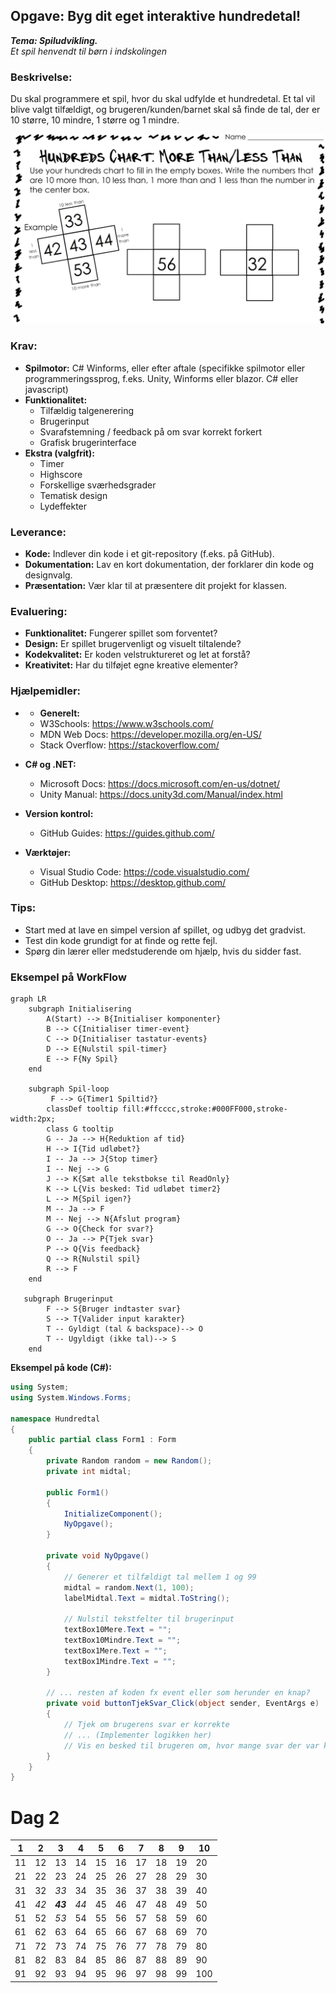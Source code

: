 ## Opgave: Byg dit eget interaktive hundredetal!
___Tema: Spiludvikling.___ <br>
_Et spil henvendt til børn i indskolingen_
### Beskrivelse:
Du skal programmere et spil, hvor du skal udfylde et hundredetal. Et tal vil blive valgt tilfældigt, og brugeren/kunden/barnet skal så finde de tal, der er 10 større, 10 mindre, 1 større og 1 mindre.


<div align="center">
  <img src="images/HundresCart_MoreThan_LessThan.png" style=" width: 500px;  margin: 0 auto;">
</div>

### Krav:
* **Spilmotor:** C# Winforms, eller efter aftale (specifikke spilmotor eller programmeringssprog, f.eks. Unity, Winforms eller blazor. C# eller javascript)
* **Funktionalitet:**
  * Tilfældig talgenerering
  * Brugerinput
  * Svarafstemning / feedback på om svar korrekt forkert
  * Grafisk brugerinterface
* **Ekstra (valgfrit):**
  * Timer
  * Highscore
  * Forskellige sværhedsgrader
  * Tematisk design
  * Lydeffekter

### Leverance:
* **Kode:** Indlever din kode i et git-repository (f.eks. på GitHub).
* **Dokumentation:** Lav en kort dokumentation, der forklarer din kode og designvalg.
* **Præsentation:** Vær klar til at præsentere dit projekt for klassen.

### Evaluering:
* **Funktionalitet:** Fungerer spillet som forventet?
* **Design:** Er spillet brugervenligt og visuelt tiltalende?
* **Kodekvalitet:** Er koden velstruktureret og let at forstå?
* **Kreativitet:** Har du tilføjet egne kreative elementer?

### Hjælpemidler:
* * **Generelt:**
  * W3Schools: https://www.w3schools.com/
  * MDN Web Docs: https://developer.mozilla.org/en-US/
  * Stack Overflow: https://stackoverflow.com/   

* **C# og .NET:**
  * Microsoft Docs: https://docs.microsoft.com/en-us/dotnet/
  * Unity Manual: https://docs.unity3d.com/Manual/index.html
* **Version kontrol:**
  * GitHub Guides: https://guides.github.com/
* **Værktøjer:**
  * Visual Studio Code: https://code.visualstudio.com/
  * GitHub Desktop: https://desktop.github.com/

### Tips:
* Start med at lave en simpel version af spillet, og udbyg det gradvist.
* Test din kode grundigt for at finde og rette fejl.
* Spørg din lærer eller medstuderende om hjælp, hvis du sidder fast.

### Eksempel på WorkFlow
```mermaid
graph LR
    subgraph Initialisering
        A(Start) --> B{Initialiser komponenter}
        B --> C{Initialiser timer-event}
        C --> D{Initialiser tastatur-events}
        D --> E{Nulstil spil-timer}
        E --> F{Ny Spil}
    end

    subgraph Spil-loop
         F --> G{Timer1 Spiltid?}
        classDef tooltip fill:#ffcccc,stroke:#000FF000,stroke-width:2px;
        class G tooltip
        G -- Ja --> H{Reduktion af tid}
        H --> I{Tid udløbet?}
        I -- Ja --> J{Stop timer}
        I -- Nej --> G
        J --> K{Sæt alle tekstbokse til ReadOnly}
        K --> L{Vis besked: Tid udløbet timer2}
        L --> M{Spil igen?}
        M -- Ja --> F
        M -- Nej --> N{Afslut program}
        G --> O{Check for svar?}
        O -- Ja --> P{Tjek svar}
        P --> Q{Vis feedback}
        Q --> R{Nulstil spil}
        R --> F
    end

   subgraph Brugerinput
        F --> S{Bruger indtaster svar}
        S --> T{Valider input karakter}
        T -- Gyldigt (tal & backspace)--> O
        T -- Ugyldigt (ikke tal)--> S
    end
```
**Eksempel på kode (C#):**
```csharp
using System;
using System.Windows.Forms;

namespace Hundredtal
{
    public partial class Form1 : Form
    {
        private Random random = new Random();
        private int midtal;

        public Form1()
        {
            InitializeComponent();
            NyOpgave();
        }

        private void NyOpgave()
        {
            // Generer et tilfældigt tal mellem 1 og 99
            midtal = random.Next(1, 100);
            labelMidtal.Text = midtal.ToString();

            // Nulstil tekstfelter til brugerinput
            textBox10Mere.Text = "";
            textBox10Mindre.Text = "";
            textBox1Mere.Text = "";
            textBox1Mindre.Text = "";
        }

        // ... resten af koden fx event eller som herunder en knap?
        private void buttonTjekSvar_Click(object sender, EventArgs e)
        {
            // Tjek om brugerens svar er korrekte
            // ... (Implementer logikken her)
            // Vis en besked til brugeren om, hvor mange svar der var korrekte
        }
    }
}
```

# Dag 2
|  1 |  2 |  3 |  4 |  5 |  6 |  7 |  8 |  9 | 10 |
|---|---|---|---|---|---|---|---|---|---|
| 11 | 12 | 13 | 14 | 15 | 16 | 17 | 18 | 19 | 20 |
| 21 | 22 | 23 | 24 | 25 | 26 | 27 | 28 | 29 | 30 |
| 31 | 32 | _33_| 34 | 35 | 36 | 37 | 38 | 39 | 40 |
| 41 | _42_ | ___43___ | _44_ | 45 | 46 | 47 | 48 | 49 | 50 |
| 51 | 52 | _53_ | 54 | 55 | 56 | 57 | 58 | 59 | 60 |
| 61 | 62 | 63 | 64 | 65 | 66 | 67 | 68 | 69 | 70 |
| 71 | 72 | 73 | 74 | 75 | 76 | 77 | 78 | 79 | 80 |
| 81 | 82 | 83 | 84 | 85 | 86 | 87 | 88 | 89 | 90 |
| 91 | 92 | 93 | 94 | 95 | 96 | 97 | 98 | 99 | 100 |
